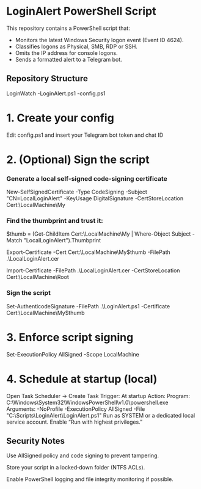 # LoginAlert PowerShell Script

This repository contains a PowerShell script that:

- Monitors the latest Windows Security logon event (Event ID 4624).
- Classifies logons as Physical, SMB, RDP or SSH.
- Omits the IP address for console logons.
- Sends a formatted alert to a Telegram bot.

## Repository Structure

LoginWatch
-LoginAlert.ps1
-config.ps1

# 1. Create your config
Edit config.ps1 and insert your Telegram bot token and chat ID

# 2. (Optional) Sign the script
### Generate a local self-signed code-signing certificate
New-SelfSignedCertificate -Type CodeSigning -Subject "CN=LocalLoginAlert" 
                         -KeyUsage DigitalSignature 
                         -CertStoreLocation Cert:\LocalMachine\My

### Find the thumbprint and trust it:
$thumb = (Get-ChildItem Cert:\LocalMachine\My |
          Where-Object Subject -Match "LocalLoginAlert").Thumbprint

Export-Certificate -Cert Cert:\LocalMachine\My\$thumb 
                  -FilePath .\LocalLoginAlert.cer 

Import-Certificate -FilePath .\LocalLoginAlert.cer 
                   -CertStoreLocation Cert:\LocalMachine\Root

### Sign the script
Set-AuthenticodeSignature -FilePath .\LoginAlert.ps1 
                          -Certificate Cert:\LocalMachine\My\$thumb

# 3. Enforce script signing
Set-ExecutionPolicy AllSigned -Scope LocalMachine

# 4. Schedule at startup (local)
Open Task Scheduler → Create Task
Trigger: At startup
Action:
  Program:
    C:\Windows\System32\WindowsPowerShell\v1.0\powershell.exe
  Arguments:
    -NoProfile -ExecutionPolicy AllSigned -File "C:\Scripts\LoginAlert\LoginAlert.ps1"
Run as SYSTEM or a dedicated local service account.
Enable “Run with highest privileges.”

## Security Notes

Use AllSigned policy and code signing to prevent tampering.

Store your script in a locked‑down folder (NTFS ACLs).

Enable PowerShell logging and file integrity monitoring if possible.

